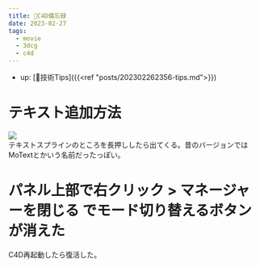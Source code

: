 ```yaml
---
title: 📝C4D備忘録
date: 2023-02-27
tags:
  - movie
  - 3dcg
  - c4d
---
```


- up: [📝技術Tips]({{<ref "posts/202302262356-tips.md">}})

# テキスト追加方法
![](https://www.alinco.shop/wp-content/uploads/2023/02/スクリーンショット-2023-02-27-090231.png)  
テキストスプラインのところを長押ししたら出てくる。昔のバージョンではMoTextとかいう名前だったっぽい。

# パネル上部で右クリック > マネージャーを閉じる でモード切り替えるボタンが消えた
C4D再起動したら復活した。